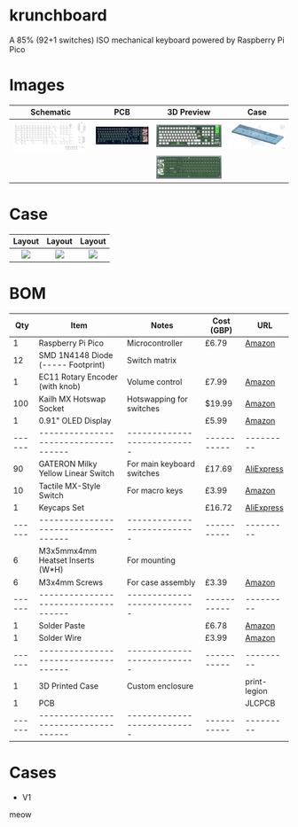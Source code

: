 # krunchboard
A 85% (92+1 switches) ISO mechanical keyboard powered by Raspberry Pi Pico

# Images

| Schematic | PCB | 3D Preview | Case |
|:---------:|:---:|:----:|:----:|
| ![Schematic](https://raw.githubusercontent.com/RadioactivePotato/krunchboard/refs/heads/main/assets/schematic.png) | ![PCB](https://raw.githubusercontent.com/RadioactivePotato/krunchboard/refs/heads/main/assets/pcb.png) | ![3D-Front](https://raw.githubusercontent.com/RadioactivePotato/krunchboard/refs/heads/main/assets/3dfront.png) | ![Baseplate](https://raw.githubusercontent.com/RadioactivePotato/krunchboard/refs/heads/main/assets/cad-v1.png) |
| | | ![3D-Back](https://raw.githubusercontent.com/RadioactivePotato/krunchboard/refs/heads/main/assets/3dback.png) | |

# Case

| Layout | Layout | Layout |
| :----: | :----: | :----: |
| ![](https://raw.githubusercontent.com/RadioactivePotato/krunchboard/refs/heads/main/assets/case/case1.png) | ![](https://raw.githubusercontent.com/RadioactivePotato/krunchboard/refs/heads/main/assets/case/case2.png) | ![](https://raw.githubusercontent.com/RadioactivePotato/krunchboard/refs/heads/main/assets/case/case3.png) |

# BOM
| Qty  | Item                               | Notes                     | Cost (GBP)| URL     |
|------|------------------------------------|---------------------------|-----------|---------|
| 1    | Raspberry Pi Pico                  | Microcontroller           | £6.79     | [Amazon](https://www.amazon.co.uk/dp/B09KVB8LVR) |
| 12   | SMD 1N4148 Diode (----- Footprint) | Switch matrix             |           |         |
| 1    | EC11 Rotary Encoder (with knob)    | Volume control            | £7.99     | [Amazon](https://www.amazon.co.uk/dp/B08728PS6N) |
| 100  | Kailh MX Hotswap Socket            | Hotswapping for switches  | $19.99    | [Amazon](https://www.amazon.co.uk/dp/B0DJKT2Y2F) |
| 1    | 0.91" OLED Display                 |                           | £5.99     | [Amazon](https://www.amazon.co.uk/dp/B07MHGPNVT) |
|------|------------------------------------|---------------------------|-----------|---------|
| 90   | GATERON Milky Yellow Linear Switch | For main keyboard switches| £17.69    | [AliExpress](https://www.aliexpress.com/item/1005006425450443.html) |
| 10   | Tactile MX-Style Switch            | For macro keys            | £3.99     | [Amazon](https://www.amazon.co.uk/dp/B0DSJ21RD) |
| 1    | Keycaps Set                        |                           | £16.72    | [AliExpress](www.aliexpress.com/item/1005007320960510.html) |
|------|------------------------------------|---------------------------|-----------|---------|
| 6    | M3x5mmx4mm Heatset Inserts (W*H)   | For mounting              |           |         |
| 6    | M3x4mm Screws                      | For case assembly         | £3.39     | [Amazon](https://www.amazon.co.uk/dp/B0DRGVKT3R) |
|------|------------------------------------|---------------------------|-----------|---------|
| 1    | Solder Paste                       |                           | £6.78     | [Amazon](https://www.amazon.co.uk/dp/B0DJX4D5B)
| 1    | Solder Wire                        |                           | £3.99     | [Amazon](https://www.amazon.co.uk/dp/B0B1M3B5L3)
|------|------------------------------------|---------------------------|-----------|---------|
| 1    | 3D Printed Case                    | Custom enclosure          |           | print-legion |
| 1    | PCB                                |                           |           | JLCPCB  |
|------|------------------------------------|---------------------------|-----------|---------|

# Cases
- V1

meow
